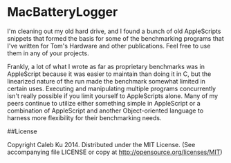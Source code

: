 MacBatteryLogger
================

I'm cleaning out my old hard drive, and I found a bunch of old AppleScripts snippets that formed the basis for some of the benchmarking programs that I've written for Tom's Hardware and other publications. Feel free to use them in any of your projects. 

Frankly, a lot of what I wrote as far as proprietary benchmarks was in AppleScript because it was easier to maintain than doing it in C, but the linearized nature of the run made the benchmark somewhat limited in certain uses. Executing and manipulating multiple programs concurrently isn't really possible if you limit yourself to AppleScripts alone. Many of my peers continue to utilize either something simple in AppleScript or a combination of AppleScript and another Object-oriented language to harness more flexibility for their benchmarking needs.

##License

Copyright Caleb Ku 2014. Distributed under the MIT License. (See accompanying file LICENSE or copy at http://opensource.org/licenses/MIT)

